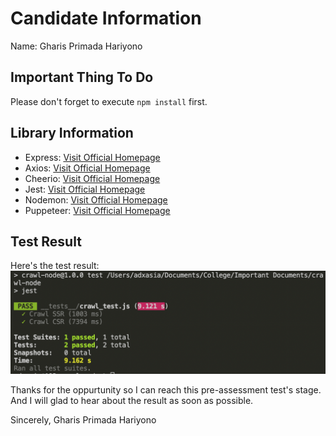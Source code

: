 # Candidate Information
Name: Gharis Primada Hariyono

## Important Thing To Do
Please don't forget to execute `npm install` first.

## Library Information
- Express: [Visit Official Homepage](https://expressjs.com/)
- Axios: [Visit Official Homepage](https://axios-http.com/)
- Cheerio: [Visit Official Homepage](https://cheerio.js.org/)
- Jest: [Visit Official Homepage](https://jestjs.io/)
- Nodemon: [Visit Official Homepage](https://nodemon.io/)
- Puppeteer: [Visit Official Homepage](https://pptr.dev/)

## Test Result
Here's the test result:
![test result](./img/Test%20Result.png)

Thanks for the oppurtunity so I can reach this pre-assessment test's stage. And I will glad to hear about the result as soon as possible.

Sincerely,
Gharis Primada Hariyono